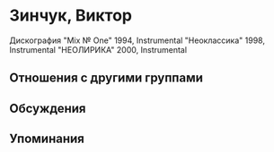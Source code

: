 # Зинчук, Виктор

Дискография
"Mix № One" 1994, Instrumental
"Неоклассика" 1998, Instrumental
"НЕОЛИРИКА" 2000, Instrumental

## Отношения с другими группами


## Обсуждения


## Упоминания

